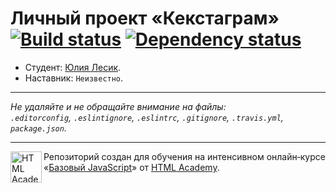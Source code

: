 # Личный проект «Кекстаграм» [![Build status][travis-image]][travis-url] [![Dependency status][dependency-image]][dependency-url]

* Студент: [Юлия Лесик](https://up.htmlacademy.ru/javascript/4/user/66545).
* Наставник: `Неизвестно`.

---

_Не удаляйте и не обращайте внимание на файлы:_<br>
_`.editorconfig`, `.eslintignore`, `.eslintrc`, `.gitignore`, `.travis.yml`, `package.json`._

---

<a href="https://htmlacademy.ru/intensive/javascript"><img align="left" width="50" height="50" title="HTML Academy" src="https://up.htmlacademy.ru/static/img/intensive/javascript/logo-for-github.svg"></a>

Репозиторий создан для обучения на интенсивном онлайн‑курсе «[Базовый JavaScript](https://htmlacademy.ru/intensive/javascript)» от [HTML Academy](https://htmlacademy.ru).

[travis-image]: https://travis-ci.org/htmlacademy-javascript/66545-kekstagram.svg?branch=master
[travis-url]: https://travis-ci.org/htmlacademy-javascript/66545-kekstagram
[dependency-image]: https://david-dm.org/htmlacademy-javascript/66545-kekstagram.svg?style=flat-square
[dependency-url]: https://david-dm.org/htmlacademy-javascript/66545-kekstagram
